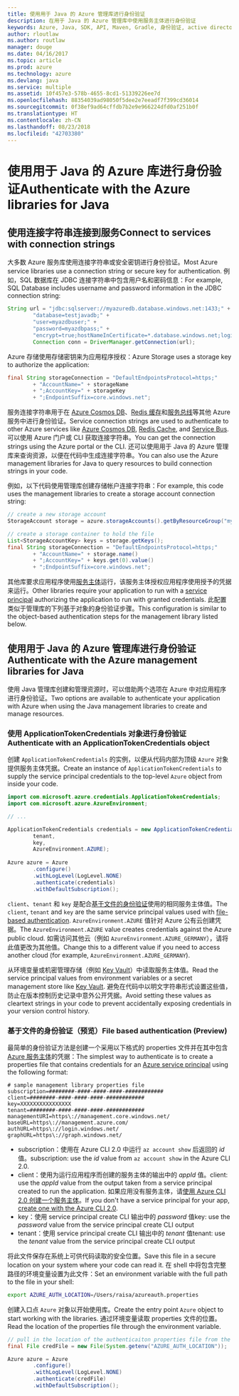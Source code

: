 ```yaml
---
title: 使用用于 Java 的 Azure 管理库进行身份验证
description: 在用于 Java 的 Azure 管理库中使用服务主体进行身份验证
keywords: Azure, Java, SDK, API, Maven, Gradle, 身份验证, active directory, 服务主体
author: rloutlaw
ms.author: routlaw
manager: douge
ms.date: 04/16/2017
ms.topic: article
ms.prod: azure
ms.technology: azure
ms.devlang: java
ms.service: multiple
ms.assetid: 10f457e3-578b-4655-8cd1-51339226ee7d
ms.openlocfilehash: 88354039ad98050f5dee2e7eeadf7f399cd36014
ms.sourcegitcommit: 0f38ef9ad64cffdb7b2e9e966224dfd0af251b0f
ms.translationtype: HT
ms.contentlocale: zh-CN
ms.lasthandoff: 08/23/2018
ms.locfileid: "42703380"
---
```

# <a name="authenticate-with-the-azure-libraries-for-java"></a><span data-ttu-id="a04e6-104">使用用于 Java 的 Azure 库进行身份验证</span><span class="sxs-lookup"><span data-stu-id="a04e6-104">Authenticate with the Azure libraries for Java</span></span> 

## <a name="connect-to-services-with-connection-strings"></a><span data-ttu-id="a04e6-105">使用连接字符串连接到服务</span><span class="sxs-lookup"><span data-stu-id="a04e6-105">Connect to services with connection strings</span></span>

<span data-ttu-id="a04e6-106">大多数 Azure 服务库使用连接字符串或安全密钥进行身份验证。</span><span class="sxs-lookup"><span data-stu-id="a04e6-106">Most Azure service libraries use a connection string or secure key for authentication.</span></span> <span data-ttu-id="a04e6-107">例如，SQL 数据库在 JDBC 连接字符串中包含用户名和密码信息：</span><span class="sxs-lookup"><span data-stu-id="a04e6-107">For example, SQL Database includes username and password information in the JDBC connection string:</span></span>

```java
String url = "jdbc:sqlserver://myazuredb.database.windows.net:1433;" + 
        "database=testjavadb;" + 
        "user=myazdbuser;" +
        "password=myazdbpass;" +
        "encrypt=true;hostNameInCertificate=*.database.windows.net;loginTimeout=30;";
        Connection conn = DriverManager.getConnection(url);
```

<span data-ttu-id="a04e6-108">Azure 存储使用存储密钥来为应用程序授权：</span><span class="sxs-lookup"><span data-stu-id="a04e6-108">Azure Storage uses a storage key to authorize the application:</span></span>

```java
final String storageConnection = "DefaultEndpointsProtocol=https;"
        + "AccountName=" + storageName 
        + ";AccountKey=" + storageKey
        + ";EndpointSuffix=core.windows.net";
```

<span data-ttu-id="a04e6-109">服务连接字符串用于在 [Azure Cosmos DB](https://docs.microsoft.com/azure/cosmos-db/sql-api-java-application#UseService)、[Redis 缓存](https://docs.microsoft.com/azure/redis-cache/cache-java-get-started)和[服务总线](https://docs.microsoft.com/azure/service-bus-messaging/service-bus-java-how-to-use-queues)等其他 Azure 服务中进行身份验证。</span><span class="sxs-lookup"><span data-stu-id="a04e6-109">Service connection strings are used to authenticate to other Azure services like [Azure Cosmos DB](https://docs.microsoft.com/azure/cosmos-db/sql-api-java-application#UseService), [Redis Cache](https://docs.microsoft.com/azure/redis-cache/cache-java-get-started), and [Service Bus](https://docs.microsoft.com/azure/service-bus-messaging/service-bus-java-how-to-use-queues).</span></span> <span data-ttu-id="a04e6-110">可以使用 Azure 门户或 CLI 获取连接字符串。</span><span class="sxs-lookup"><span data-stu-id="a04e6-110">You can get the connection strings using the Azure portal or the CLI.</span></span>  <span data-ttu-id="a04e6-111">还可以使用用于 Java 的 Azure 管理库来查询资源，以便在代码中生成连接字符串。</span><span class="sxs-lookup"><span data-stu-id="a04e6-111">You can also use the Azure management libraries for Java to query resources to build connection strings in your code.</span></span> 

<span data-ttu-id="a04e6-112">例如，以下代码使用管理库创建存储帐户连接字符串：</span><span class="sxs-lookup"><span data-stu-id="a04e6-112">For example, this code uses the management libraries to create a storage account connection string:</span></span>

```java
// create a new storage account
StorageAccount storage = azure.storageAccounts().getByResourceGroup("myResourceGroup","myStorageAccount");

// create a storage container to hold the file
List<StorageAccountKey> keys = storage.getKeys();
final String storageConnection = "DefaultEndpointsProtocol=https;"
        + "AccountName=" + storage.name()
        + ";AccountKey=" + keys.get(0).value()
        + ";EndpointSuffix=core.windows.net";
```

<span data-ttu-id="a04e6-113">其他库要求应用程序使用[服务主体](https://docs.microsoft.com/azure/active-directory/develop/active-directory-application-objects)运行，该服务主体授权应用程序使用授予的凭据来运行。</span><span class="sxs-lookup"><span data-stu-id="a04e6-113">Other libraries require your application to run with a [service principal](https://docs.microsoft.com/azure/active-directory/develop/active-directory-application-objects) authorizing the application to run with granted credentials.</span></span> <span data-ttu-id="a04e6-114">此配置类似于管理库的下列基于对象的身份验证步骤。</span><span class="sxs-lookup"><span data-stu-id="a04e6-114">This configuration is similar to the object-based authentication steps for the management library listed below.</span></span>

<a name="mgmt-auth"></a>

##  <a name="authenticate-with-the-azure-management-libraries-for-java"></a><span data-ttu-id="a04e6-115">使用用于 Java 的 Azure 管理库进行身份验证</span><span class="sxs-lookup"><span data-stu-id="a04e6-115">Authenticate with the Azure management libraries for Java</span></span>

<span data-ttu-id="a04e6-116">使用 Java 管理库创建和管理资源时，可以借助两个选项在 Azure 中对应用程序进行身份验证。</span><span class="sxs-lookup"><span data-stu-id="a04e6-116">Two options are available to authenticate your application with Azure when using the Java management libraries to create and manage resources.</span></span>

### <a name="authenticate-with-an-applicationtokencredentials-object"></a><span data-ttu-id="a04e6-117">使用 ApplicationTokenCredentials 对象进行身份验证</span><span class="sxs-lookup"><span data-stu-id="a04e6-117">Authenticate with an ApplicationTokenCredentials object</span></span>

<span data-ttu-id="a04e6-118">创建 `ApplicationTokenCredentials` 的实例，以便从代码内部为顶级 `Azure` 对象提供服务主体凭据。</span><span class="sxs-lookup"><span data-stu-id="a04e6-118">Create an instance of `ApplicationTokenCredentials` to supply the service principal credentials to the top-level `Azure` object from inside your code.</span></span>

```java
import com.microsoft.azure.credentials.ApplicationTokenCredentials;
import com.microsoft.azure.AzureEnvironment;

// ...

ApplicationTokenCredentials credentials = new ApplicationTokenCredentials(client, 
        tenant,
        key, 
        AzureEnvironment.AZURE);
        
Azure azure = Azure
        .configure()
        .withLogLevel(LogLevel.NONE)
        .authenticate(credentials)
        .withDefaultSubscription();
```

<span data-ttu-id="a04e6-119">`client`、`tenant` 和 `key` 是配合[基于文件的身份验证](#mgmt-file)使用的相同服务主体值。</span><span class="sxs-lookup"><span data-stu-id="a04e6-119">The `client`, `tenant` and `key` are the same service principal values used with [file-based authentication](#mgmt-file).</span></span> <span data-ttu-id="a04e6-120">`AzureEnvironment.AZURE` 值针对 Azure 公有云创建凭据。</span><span class="sxs-lookup"><span data-stu-id="a04e6-120">The `AzureEnvironment.AZURE` value creates credentials against the Azure public cloud.</span></span> <span data-ttu-id="a04e6-121">如需访问其他云（例如 `AzureEnvironment.AZURE_GERMANY`），请将此值更改为其他值。</span><span class="sxs-lookup"><span data-stu-id="a04e6-121">Change this to a different value if you need to access another cloud (for example, `AzureEnvironment.AZURE_GERMANY`).</span></span>  

 <span data-ttu-id="a04e6-122">从环境变量或机密管理存储（例如 [Key Vault](/azure/key-vault/key-vault-whatis)）中读取服务主体值。</span><span class="sxs-lookup"><span data-stu-id="a04e6-122">Read the service principal values from environment variables or a secret management store like [Key Vault](/azure/key-vault/key-vault-whatis).</span></span> <span data-ttu-id="a04e6-123">避免在代码中以明文字符串形式设置这些值，防止在版本控制历史记录中意外公开凭据。</span><span class="sxs-lookup"><span data-stu-id="a04e6-123">Avoid setting these values as cleartext strings in your code to prevent accidentally exposing credentials in your version control history.</span></span>   

<a name="mgmt-file"></a>

### <a name="file-based-authentication-preview"></a><span data-ttu-id="a04e6-124">基于文件的身份验证（预览）</span><span class="sxs-lookup"><span data-stu-id="a04e6-124">File based authentication (Preview)</span></span>

<span data-ttu-id="a04e6-125">最简单的身份验证方法是创建一个采用以下格式的 properties 文件并在其中包含 [Azure 服务主体](https://docs.microsoft.com/azure/active-directory/develop/active-directory-application-objects)的凭据：</span><span class="sxs-lookup"><span data-stu-id="a04e6-125">The simplest way to authenticate is to create a properties file that contains credentials for an [Azure service principal](https://docs.microsoft.com/azure/active-directory/develop/active-directory-application-objects) using the following format:</span></span>

```text
# sample management library properties file
subscription=########-####-####-####-############
client=########-####-####-####-############
key=XXXXXXXXXXXXXXXX
tenant=########-####-####-####-############
managementURI=https\://management.core.windows.net/
baseURL=https\://management.azure.com/
authURL=https\://login.windows.net/
graphURL=https\://graph.windows.net/
```

- <span data-ttu-id="a04e6-126">subscription：使用在 Azure CLI 2.0 中运行 `az account show` 后返回的 *id* 值。</span><span class="sxs-lookup"><span data-stu-id="a04e6-126">subscription: use the *id* value from `az account show` in the Azure CLI 2.0.</span></span>
- <span data-ttu-id="a04e6-127">client：使用为运行应用程序而创建的服务主体的输出中的 *appId* 值。</span><span class="sxs-lookup"><span data-stu-id="a04e6-127">client: use the *appId* value from the output taken from a service principal created to run the application.</span></span> <span data-ttu-id="a04e6-128">如果应用没有服务主体，请[使用 Azure CLI 2.0 创建一个服务主体](https://docs.microsoft.com/cli/azure/create-an-azure-service-principal-azure-cli)。</span><span class="sxs-lookup"><span data-stu-id="a04e6-128">If you don't have a service principal for your app, [create one with the Azure CLI 2.0](https://docs.microsoft.com/cli/azure/create-an-azure-service-principal-azure-cli).</span></span>
- <span data-ttu-id="a04e6-129">key：使用 service principal create CLI 输出中的 *password* 值</span><span class="sxs-lookup"><span data-stu-id="a04e6-129">key: use the *password* value from the service principal create CLI output</span></span> 
- <span data-ttu-id="a04e6-130">tenant：使用 service principal create CLI 输出中的 *tenant* 值</span><span class="sxs-lookup"><span data-stu-id="a04e6-130">tenant: use the *tenant* value from the service principal create CLI output</span></span>

<span data-ttu-id="a04e6-131">将此文件保存在系统上可供代码读取的安全位置。</span><span class="sxs-lookup"><span data-stu-id="a04e6-131">Save this file in a secure location on your system where your code can read it.</span></span> <span data-ttu-id="a04e6-132">在 shell 中将包含完整路径的环境变量设置为此文件：</span><span class="sxs-lookup"><span data-stu-id="a04e6-132">Set an environment variable with the full path to the file in your shell:</span></span>

```bash
export AZURE_AUTH_LOCATION=/Users/raisa/azureauth.properties
```

<span data-ttu-id="a04e6-133">创建入口点 `Azure` 对象以开始使用库。</span><span class="sxs-lookup"><span data-stu-id="a04e6-133">Create the entry point `Azure` object to start working with the libraries.</span></span> <span data-ttu-id="a04e6-134">通过环境变量读取 properties 文件的位置。</span><span class="sxs-lookup"><span data-stu-id="a04e6-134">Read the location of the properties file through the environment variable.</span></span>

```java
// pull in the location of the authenticaiton properties file from the environment 
final File credFile = new File(System.getenv("AZURE_AUTH_LOCATION"));

Azure azure = Azure
        .configure()
        .withLogLevel(LogLevel.NONE)
        .authenticate(credFile)
        .withDefaultSubscription();
```



